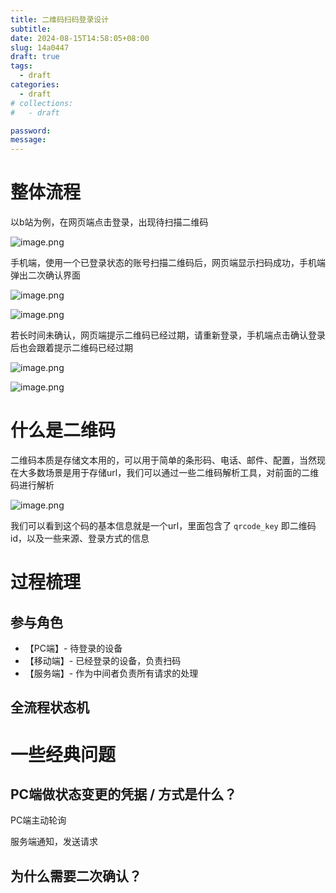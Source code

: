 ```yaml
---
title: 二维码扫码登录设计
subtitle:
date: 2024-08-15T14:58:05+08:00
slug: 14a0447
draft: true
tags:
  - draft
categories:
  - draft
# collections:
#   - draft

password:
message:
---
```

# 整体流程

以b站为例，在网页端点击登录，出现待扫描二维码

![image.png](https://obsidian-img-1300316500.cos.ap-shanghai.myqcloud.com/cattail/obsidian/pic/202408151500332.png)

手机端，使用一个已登录状态的账号扫描二维码后，网页端显示扫码成功，手机端弹出二次确认界面

![image.png](https://obsidian-img-1300316500.cos.ap-shanghai.myqcloud.com/cattail/obsidian/pic/202408151501827.png)

![image.png](https://obsidian-img-1300316500.cos.ap-shanghai.myqcloud.com/cattail/obsidian/pic/202408151503505.png)


若长时间未确认，网页端提示二维码已经过期，请重新登录，手机端点击确认登录后也会跟着提示二维码已经过期

![image.png](https://obsidian-img-1300316500.cos.ap-shanghai.myqcloud.com/cattail/obsidian/pic/202408151502841.png)

![image.png](https://obsidian-img-1300316500.cos.ap-shanghai.myqcloud.com/cattail/obsidian/pic/202408151504380.png)

# 什么是二维码

二维码本质是存储文本用的，可以用于简单的条形码、电话、邮件、配置，当然现在大多数场景是用于存储url，我们可以通过一些二维码解析工具，对前面的二维码进行解析

![image.png](https://obsidian-img-1300316500.cos.ap-shanghai.myqcloud.com/cattail/obsidian/pic/202408151533041.png)

我们可以看到这个码的基本信息就是一个url，里面包含了 `qrcode_key` 即二维码 id，以及一些来源、登录方式的信息

# 过程梳理

## 参与角色

- 【PC端】- 待登录的设备
- 【移动端】- 已经登录的设备，负责扫码
- 【服务端】- 作为中间者负责所有请求的处理

## 全流程状态机



# 一些经典问题

## PC端做状态变更的凭据 / 方式是什么？

 PC端主动轮询
 
服务端通知，发送请求
## 为什么需要二次确认？

